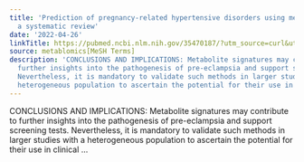 ```yaml
---
title: 'Prediction of pregnancy-related hypertensive disorders using metabolomics:
  a systematic review'
date: '2022-04-26'
linkTitle: https://pubmed.ncbi.nlm.nih.gov/35470187/?utm_source=curl&utm_medium=rss&utm_campaign=pubmed-2&utm_content=1Zkrxt7ktlCbHBXEV3v65xxSnkSWNsJ1A6Fq3gBniKhGfIUslK&fc=20210907212339&ff=20220427215006&v=2.17.6
source: metablomics[MeSH Terms]
description: 'CONCLUSIONS AND IMPLICATIONS: Metabolite signatures may contribute to
  further insights into the pathogenesis of pre-eclampsia and support screening tests.
  Nevertheless, it is mandatory to validate such methods in larger studies with a
  heterogeneous population to ascertain the potential for their use in clinical ...'
---
```

CONCLUSIONS AND IMPLICATIONS: Metabolite signatures may contribute to further insights into the pathogenesis of pre-eclampsia and support screening tests. Nevertheless, it is mandatory to validate such methods in larger studies with a heterogeneous population to ascertain the potential for their use in clinical ...